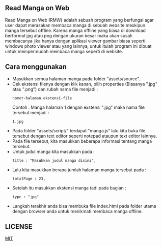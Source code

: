 ## Read Manga on Web
Read Manga on Web (RMW) adalah sebuah program yang berfungsi agar user dapat merasakan membaca manga di sebuah website meskipun manga tersebut offline. Karena manga offline yang biasa di download berformat jpg atau png dengan ukuran besar maka akan susah membacanya jika hanya dengan aplikasi viewer gambar biasa seperti windows photo viewer atau yang lainnya, untuk itulah program ini dibuat untuk mempermudah membaca manga seperti di website.

## Cara menggunakan

- Masukkan semua halaman manga pada folder "assets/source".
- Cek ekstensi filenya dengan klik kanan, pilih properties (Biasanya ".jpg" atau ".png") dan rubah nama file menjadi : 
    ```branch 
    nomor-halaman.ekstensi-file
    ``` 
    Contoh : Manga halaman 1 dengan exstensi ".jpg" maka nama file tersebut menjadi : 
    ```branch
    1.jpg
    ```
- Pada folder "assets/script/" terdapat "manga.js" lalu kita buka file tersebut dengan text editor seperti notepad ataupun text editor lainnya.
- Pada file tersebut, kita masukkan beberapa informasi tentang manga tersebut.
- Untuk judul manga kita masukkan pada :
    ```branch 
    title : "Masukkan judul manga disini",
    ``` 
- Lalu kita masukkan berapa jumlah halaman manga tersebut pada :
    ```branch 
    totalPage : 23,
    ``` 
- Setelah itu masukkan ekstensi manga tadi pada bagian :
    ```branch 
    type : "jpg"
    ``` 
- Langkah terakhir anda bisa membuka file index.html pada folder utama dengan browser anda untuk menikmati membaca manga offline.

## LICENSE
[MIT](LICENSE.md)
